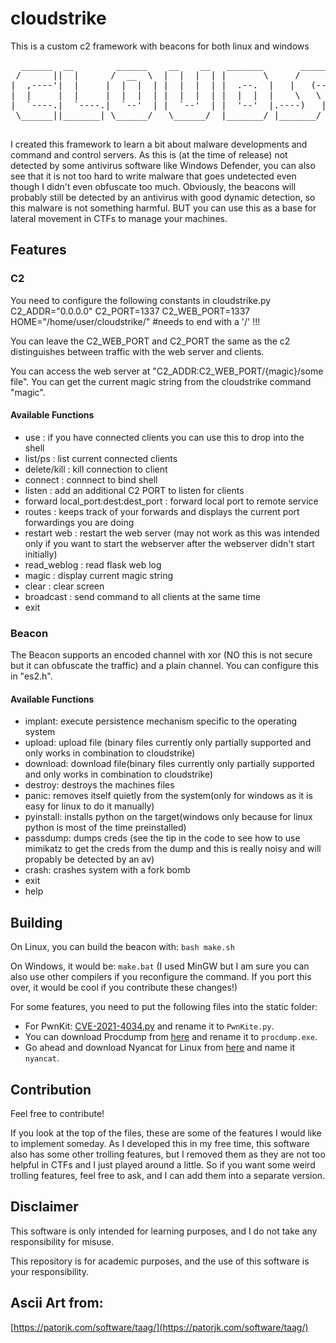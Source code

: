 # cloudstrike
This is a custom c2 framework with beacons for both linux and windows

<pre>
  ______  __        ______    __    __   _______       _______.___________..______       __   __  ___  _______ 
 /      ||  |      /  __  \  |  |  |  | |       \     /       |           ||   _  \     |  | |  |/  / |   ____|
|  ,----'|  |     |  |  |  | |  |  |  | |  .--.  |   |   (----`---|  |----`|  |_)  |    |  | |  '  /  |  |__   
|  |     |  |     |  |  |  | |  |  |  | |  |  |  |    \   \       |  |     |      /     |  | |    <   |   __|  
|  `----.|  `----.|  `--'  | |  `--'  | |  '--'  |.----)   |      |  |     |  |\  \----.|  | |  .  \  |  |____ 
 \______||_______| \______/   \______/  |_______/ |_______/       |__|     | _| `._____||__| |__|\__\ |_______|

</pre>

I created this framework to learn a bit about malware developments and command and control servers. As this is (at the time of release) not detected by some antivirus software like Windows Defender, you can also see that it is not too hard to write malware that goes undetected even though I didn't even obfuscate too much. Obviously, the beacons will probably still be detected by an antivirus with good dynamic detection, so this malware is not something harmful. BUT you can use this as a base for lateral movement in CTFs to manage your machines.

## Features
### C2
You need to configure the following constants in cloudstrike.py
C2_ADDR="0.0.0.0"
C2_PORT=1337
C2_WEB_PORT=1337
HOME="/home/user/cloudstrike/" #needs to end with a '/' !!!

You can leave the C2_WEB_PORT and C2_PORT the same as the c2 distinguishes between traffic with the web server and clients.

You can access the web server at "C2_ADDR:C2_WEB_PORT/{magic}/some file". You can get the current magic string from the cloudstrike command "magic".

#### Available Functions
- use <id> : if you have connected clients you can use this to drop into the shell
- list/ps : list current connected clients
- delete/kill <id> : kill connection to client
- connect <ip> <port> : connnect to bind shell
- listen <port> : add an additional C2 PORT to listen for clients
- forward local_port:dest:dest_port : forward local port to remote service
- routes : keeps track of your forwards and displays the current port forwardings you are doing
- restart web : restart the web server (may not work as this was intended only if you want to start the webserver after the webserver didn't start initially)
- read_weblog : read flask web log
- magic : display current magic string
- clear : clear screen
- broadcast <command> : send command to all clients at the same time
- exit

### Beacon
The Beacon supports an encoded channel with xor (NO this is not secure but it can obfuscate the traffic) and a plain channel. You can configure this in "es2.h".

#### Available Functions
- implant: execute persistence mechanism specific to the operating system
- upload: upload file (binary files currently only partially supported and only works in combination to cloudstrike)
- download: download file(binary files currently only partially supported and only works in combination to cloudstrike)
- destroy: destroys the machines files
- panic: removes itself quietly from the system(only for windows as it is easy for linux to do it manually)
- pyinstall: installs python on the target(windows only because for linux python is most of the time preinstalled)
- passdump: dumps creds (see the tip in the code to see how to use mimikatz to get the creds from the dump and this is really noisy and will propably be detected by an av)
- crash: crashes system with a fork bomb
- exit
- help

## Building

On Linux, you can build the beacon with: `bash make.sh`

On Windows, it would be: `make.bat` (I used MinGW but I am sure you can also use other compilers if you reconfigure the command. If you port this over, it would be cool if you contribute these changes!)

For some features, you need to put the following files into the static folder:

- For PwnKit: [CVE-2021-4034.py](https://raw.githubusercontent.com/joeammond/CVE-2021-4034/main/CVE-2021-4034.py) and rename it to `PwnKite.py`.
- You can download Procdump from [here](https://learn.microsoft.com/de-de/sysinternals/downloads/procdump) and rename it to `procdump.exe`.
- Go ahead and download Nyancat for Linux from [here](https://github.com/klange/nyancat/tree/master) and name it `nyancat`.

## Contribution

Feel free to contribute!

If you look at the top of the files, these are some of the features I would like to implement someday. As I developed this in my free time, this software also has some other trolling features, but I removed them as they are not too helpful in CTFs and I just played around a little. So if you want some weird trolling features, feel free to ask, and I can add them into a separate version.

## Disclaimer

This software is only intended for learning purposes, and I do not take any responsibility for misuse.

This repository is for academic purposes, and the use of this software is your responsibility.

## Ascii Art from:

[https://patorjk.com/software/taag/](https://patorjk.com/software/taag/)
